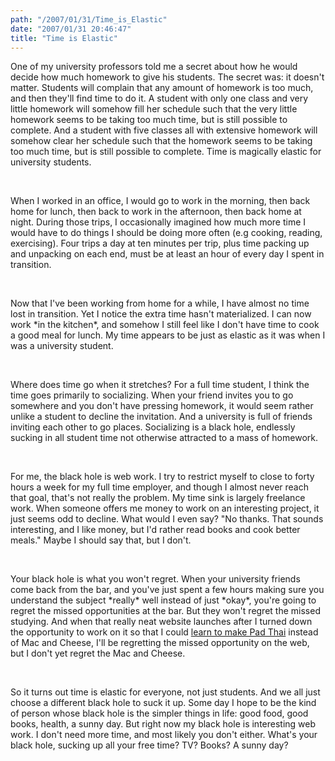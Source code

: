 ```yaml
---
path: "/2007/01/31/Time_is_Elastic" 
date: "2007/01/31 20:46:47" 
title: "Time is Elastic" 
---
```

<p>One of my university professors told me a secret about how he would decide how much homework to give his students. The secret was: it doesn't matter. Students will complain that any amount of homework is too much, and then they'll find time to do it. A student with only one class and very little homework will somehow fill her schedule such that the very little homework seems to be taking too much time, but is still possible to complete. And a student with five classes all with extensive homework will somehow clear her schedule such that the homework seems to be taking too much time, but is still possible to complete. Time is magically elastic for university students.</p><br><p>When I worked in an office, I would go to work in the morning, then back home for lunch, then back to work in the afternoon, then back home at night. During those trips, I occasionally imagined how much more time I would have to do things I should be doing more often (e.g cooking, reading, exercising). Four trips a day at ten minutes per trip, plus time packing up and unpacking on each end, must be at least an hour of every day I spent in transition.</p><br><p>Now that I've been working from home for a while, I have almost no time lost in transition. Yet I notice the extra time hasn't materialized. I can now work *in the kitchen*, and somehow I still feel like I don't have time to cook a good meal for lunch. My time appears to be just as elastic as it was when I was a university student.</p><br><p>Where does time go when it stretches? For a full time student, I think the time goes primarily to socializing. When your friend invites you to go somewhere and you don't have pressing homework, it would seem rather unlike a student to decline the invitation. And a university is full of friends inviting each other to go places. Socializing is a black hole, endlessly sucking in all student time not otherwise attracted to a mass of homework.</p><br><p>For me, the black hole is web work. I try to restrict myself to close to forty hours a week for my full time employer, and though I almost never reach that goal, that's not really the problem. My time sink is largely freelance work. When someone offers me money to work on an interesting project, it just seems odd to decline. What would I even say? "No thanks. That sounds interesting, and I like money, but I'd rather read books and cook better meals." Maybe I should say that, but I don't.</p><br><p>Your black hole is what you won't regret. When your university friends come back from the bar, and you've just spent a few hours making sure you understand the subject *really* well instead of just *okay*, you're going to regret the missed opportunities at the bar. But they won't regret the missed studying. And when that really neat website launches after I turned down the opportunity to work on it so that I could <a href="http://chezpim.typepad.com/blogs/2007/01/pad_thai_for_be.html">learn to make Pad Thai</a> instead of Mac and Cheese, I'll be regretting the missed opportunity on the web, but I don't yet regret the Mac and Cheese.</p><br><p>So it turns out time is elastic for everyone, not just students. And we all just choose a different black hole to suck it up. Some day I hope to be the kind of person whose black hole is the simpler things in life: good food, good books, health, a sunny day. But right now my black hole is interesting web work. I don't need more time, and most likely you don't either. What's your black hole, sucking up all your free time? TV? Books? A sunny day?</p>